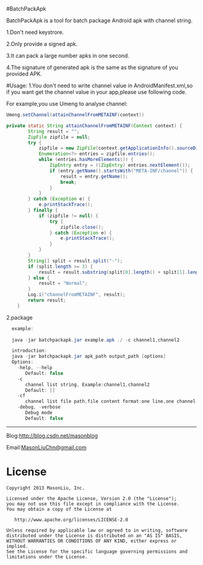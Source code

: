 #BatchPackApk

BatchPackApk is a tool for batch package Android apk with channel string.

1.Don't need keystrore. 

2.Only provide a signed apk. 

3.It can pack a large number apks in one second.

4.The signature of generated apk is the same as the signature of you provided APK.

#Usage: 
1.You don't need to write channel value in AndroidManifest.xml,so if you want get the channel value in your app,please use following code.

For example,you use Umeng to analyse channel: 
```java
Umeng.setChannel(attainChannelFromMETAINF(context))
```
```java
private static String attainChannelFromMETAINF(Context context) {
        String result = "";
        ZipFile zipfile = null;
        try {
            zipfile = new ZipFile(context.getApplicationInfo().sourceDir);
            Enumeration<?> entries = zipfile.entries();
            while (entries.hasMoreElements()) {
                ZipEntry entry = ((ZipEntry) entries.nextElement());
                if (entry.getName().startsWith("META-INF/channel")) {
                    result = entry.getName();
                    break;
                }
            }
        } catch (Exception e) {
            e.printStackTrace();
        } finally {
            if (zipfile != null) {
                try {
                    zipfile.close();
                } catch (Exception e) {
                    e.printStackTrace();
                }
            }
        }
        String[] split = result.split("-");
        if (split.length >= 3) {
            result = result.substring(split[0].length() + split[1].length() + 2);
        } else {
            result = "Normal";
        }
        Log.i("channelFromMETAINF", result);
        return result;
    }
```

2.package
```java
  example: 
  
  java -jar batchpackapk.jar example.apk ./ -c channel1,channel2

  introduction:
  java -jar batchpackapk.jar apk_path output_path [options]
  Options:
    -help, --help
       Default: false
    -c
       channel list string, Example:channel1,channel2
       Default: []
    -cf
       channel list file path,file content format:one line,one channel string
    -debug, -verbose
       Debug mode
       Default: false
```
-----
Blog:http://blog.csdn.net/masonblog

Email:MasonLiuChn@gmail.com

License
=======

    Copyright 2013 MasonLiu, Inc.

    Licensed under the Apache License, Version 2.0 (the "License");
    you may not use this file except in compliance with the License.
    You may obtain a copy of the License at

       http://www.apache.org/licenses/LICENSE-2.0

    Unless required by applicable law or agreed to in writing, software
    distributed under the License is distributed on an "AS IS" BASIS,
    WITHOUT WARRANTIES OR CONDITIONS OF ANY KIND, either express or implied.
    See the License for the specific language governing permissions and
    limitations under the License.

